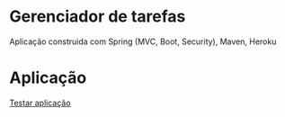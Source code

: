 # Gerenciador de tarefas

Aplicação construida com Spring (MVC, Boot, Security), Maven, Heroku

# Aplicação

<a href="https://warm-chamber-54110.herokuapp.com" target="blank"> Testar aplicação </a>
